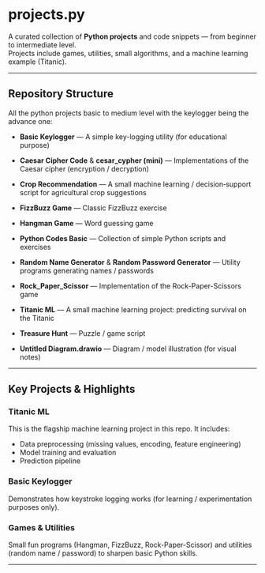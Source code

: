 # projects.py

A curated collection of **Python projects** and code snippets — from beginner to intermediate level.  
Projects include games, utilities, small algorithms, and a machine learning example (Titanic).  

---

## Repository Structure

All the python projects basic to medium level with the keylogger being the advance one: 

- **Basic Keylogger** — A simple key-logging utility (for educational purpose)  

- **Caesar Cipher Code** & **cesar_cypher (mini)** — Implementations of the Caesar cipher (encryption / decryption)  

- **Crop Recommendation** — A small machine learning / decision‐support script for agricultural crop suggestions  

- **FizzBuzz Game** — Classic FizzBuzz exercise  

- **Hangman Game** — Word guessing game  

- **Python Codes Basic** — Collection of simple Python scripts and exercises  

- **Random Name Generator** & **Random Password Generator** — Utility programs generating names / passwords  

- **Rock_Paper_Scissor** — Implementation of the Rock-Paper-Scissors game  

- **Titanic ML** — A small machine learning project: predicting survival on the Titanic  

- **Treasure Hunt** — Puzzle / game script  

- **Untitled Diagram.drawio** — Diagram / model illustration (for visual notes)

---

##  Key Projects & Highlights

### Titanic ML  
This is the flagship machine learning project in this repo. It includes:
- Data preprocessing (missing values, encoding, feature engineering)  
- Model training and evaluation  
- Prediction pipeline  

### Basic Keylogger  
Demonstrates how keystroke logging works (for learning / experimentation purposes only).

### Games & Utilities  
Small fun programs (Hangman, FizzBuzz, Rock-Paper-Scissor) and utilities (random name / password) to sharpen basic Python skills.

---


    

